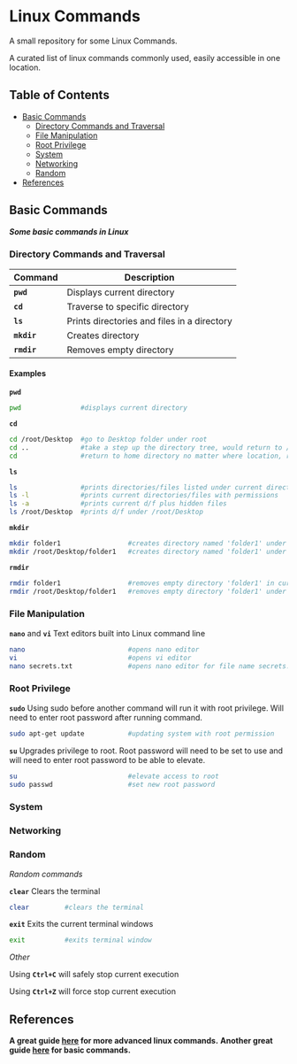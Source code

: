# Linux Commands
A small repository for some Linux Commands.

A curated list of linux commands commonly used, easily accessible in one location.

## Table of Contents

- [Basic Commands](#basic-commands)
  - [Directory Commands and Traversal](#directory-commands-and-traversal)
  - [File Manipulation](#file-manipulation)
  - [Root Privilege](#root-privilege)
  - [System](#system)
  - [Networking](#networking)
  - [Random](#random)
- [References](#references)
  

## Basic Commands
**_Some basic commands in Linux_**

### Directory Commands and Traversal 

| Command | Description |
| --- | --- |
| **`pwd`** | Displays current directory |
| **`cd`** | Traverse to specific directory |
| **`ls`** | Prints directories and files in a directory |
| **`mkdir`** | Creates directory |
| **`rmdir`** | Removes empty directory |

#### Examples

**`pwd`**
```bash
pwd               #displays current directory
```

**`cd`**
```bash
cd /root/Desktop  #go to Desktop folder under root
cd ..             #take a step up the directory tree, would return to /root/
cd                #return to home directory no matter where location, returns to /root/ in this case
```

**`ls`** 
```bash
ls                #prints directories/files listed under current directory
ls -l             #prints current directories/files with permissions
ls -a             #prints current d/f plus hidden files
ls /root/Desktop  #prints d/f under /root/Desktop
```

**`mkdir`**
```bash
mkdir folder1                 #creates directory named 'folder1' under current directory
mkdir /root/Desktop/folder1   #creates directory named 'folder1' under /root/Desktop
```

**`rmdir`**
```bash
rmdir folder1                 #removes empty directory 'folder1' in current directory
rmdir /root/Desktop/folder1   #removes empty directory 'folder1' under /root/Desktop
```

### File Manipulation

**`nano`** and **`vi`** Text editors built into Linux command line
```bash
nano                          #opens nano editor
vi                            #opens vi editor
nano secrets.txt              #opens nano editor for file name secrets.txt
```

### Root Privilege

**`sudo`** Using sudo before another command will run it with root privilege. Will need to enter root password after running command.
```bash
sudo apt-get update           #updating system with root permission
```

**`su`** Upgrades privilege to root. Root password will need to be set to use and will need to enter root password to be able to elevate.
```bash
su                            #elevate access to root
sudo passwd                   #set new root password
```

### System


### Networking


### Random

_Random commands_

**`clear`** Clears the terminal
```bash
clear         #clears the terminal
```

**`exit`** Exits the current terminal windows
```bash
exit          #exits terminal window
```

_Other_

Using **`Ctrl+C`** will safely stop current execution

Using **`Ctrl+Z`** will force stop current execution


## References

**A great guide [here](https://blog.g0tmi1k.com/2011/08/basic-linux-privilege-escalation/) for more advanced linux commands.**
**Another great guide [here](https://maker.pro/linux/tutorial/basic-linux-commands-for-beginners) for basic commands.**

